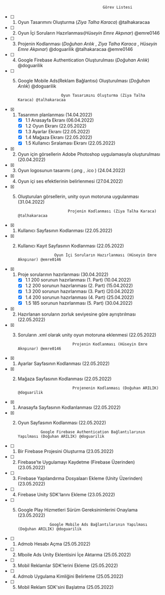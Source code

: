                                                 Görev Listesi
- [ ] 1. Oyun Tasarımını Oluşturma (*Ziya Talha Karaca*) @talhakaracaa 
- [ ] 2. Oyun İçi Soruların Hazırlanması(*Hüseyin Emre Akpınar*) @emre0146 
- [ ] 3. Projenin Kodlanması (*Doğuhan Arılık* , *Ziya Talha Karaca*  ,  *Hüseyin Emre Akpınar*) @doguarilik @talhakaracaa  @emre0146 
- [ ]  4. Google Firebase  Authentication Oluşturulması (*Doğuhan Arılık*) @doguarilik 
- [ ]  5. Google Mobile Ads(Reklam Bağlantısı) Oluşturulması (*Doğuhan Arılık*) @doguarilik 


                             Oyun Tasarımını Oluşturma (Ziya Talha Karaca) @talhakaracaa     
                                     
- [x] 1. Tasarımın planlanması  (14.04.2022)
     - [x] 1.1 Anasayfa Ekranı (06.04.2022)
     - [x] 1.2 Oyun Ekranı (22.05.2022)
     - [x] 1.3 Ayarlar Ekranı (22.05.2022)
     - [x] 1.4 Mağaza Ekranı (22.05.2022)
     - [x] 1.5 Kullanıcı Sıralaması Ekranı (22.05.2022)
- [x] 2. Oyun için görsellerin Adobe Photoshop uygulamasıyla oluşturulması (20.04.2022) 
- [x] 3. Oyun logosunun tasarımı (.png , .ico ) (24.04.2022)
- [x] 4. Oyun içi ses efektlerinin belirlenmesi (27.04.2022)
- [x] 5. Oluşturulan görsellerin, unity oyun motoruna uygulanması (31.04.2022)
                                     
                               Projenin Kodlanması (Ziya Talha Karaca) @talhakaracaa
                                     
- [x] 1. Kullanıcı Sayfasının Kodlanması (22.05.2022)
- [x] 2. Kullanıcı Kayıt Sayfasının Kodlanması (22.05.2022)

                         Oyun İçi Soruların Hazırlanması (Hüseyin Emre Aknpınar) @emre0146
                                     
- [x] 1. Proje sorularının hazırlanması (30.04.2022)
     - [x] 1.1 200 sorunun hazırlanması (1. Part) (10.04.2022)
     - [x] 1.2 200 sorunun hazırlanması (2. Part) (15.04.2022)
     - [x] 1.3 200 sorunun hazırlanması (3. Part) (20.04.2022)
     - [x] 1.4 200 sorunun hazırlanması (4. Part) (25.04.2022)
     - [x] 1.5 185 sorunun hazırlanması (5. Part) (30.04.2022)
- [x] 2. Hazırlanan soruların zorluk seviyesine göre ayrıştırılması (22.05.2022)
- [x] 3. Soruların .xml olarak unity oyun motoruna eklenmesi (22.05.2022)

  
                                 Projenin Kodlanması (Hüseyin Emre Aknpınar) @emre0146

- [x] 1. Ayarlar Sayfasının Kodlanması (22.05.2022)
- [x] 2. Mağaza Sayfasının Kodlanması (22.05.2022)

                                 Projenenin Kodlanması (Doğuhan ARILIK) @doguarilik


- [x] 1. Anasayfa Sayfasının Kodlanlanması (22.05.2022)
- [x] 2. Oyun Sayfasının Kodlanması (22.05.2022)

                                               

                   Google Firebase Authentication Bağlantılarının Yapılması (Doğuhan ARILIK) @doguarilik
                                                          
                                                          
- [ ] 1. Bir Firebase Projesini Oluşturma (23.05.2022)
- [ ] 2. Firebase'te Uygulamayı Kaydetme (Firebase Üzerinden) (23.05.2022)
- [ ] 3. Firebase Yapılandırma Dosyalaarı Ekleme (Unity Üzerinden) (23.05.2022)
- [ ] 4. Firebase Unity SDK'larını Ekleme (23.05.2022)
- [ ] 5. Google Play Hizmetleri Sürüm Gereksinimlerini Onaylama (23.05.2022)



                       Google Mobile Ads Bağlantılarının Yapılması (Doğuhan ARILIK) @doguarilik
                                                       
                                                       
- [ ] 1. Admob Hesabı Açma (25.05.2022)
- [ ] 2. Mboile Ads Unity Eklentisini İçe Aktarma (25.05.2022)
- [ ] 3. Mobil Reklamlar SDK'lerini Ekleme (25.05.2022)
- [ ] 4. Admob Uygulama Kimliğini Belirleme (25.05.2022)
- [ ] 5. Mobil Reklam SDK'sini Başlatma (25.05.2022)

